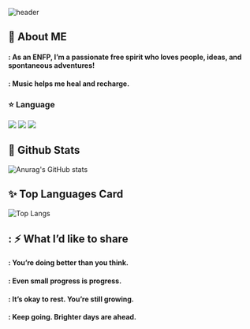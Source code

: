 
  <!--Header-->
  ![header](https://capsule-render.vercel.app/api?type=Soft&color=gradient&height=300&section=header&text=Believe%20in%20youreslf%20%F0%9F%A4%97)

<div>
  <!--Body-->

  ## :yellow_heart: About ME
  #### : As an ENFP, I’m a passionate free spirit who loves people, ideas, and spontaneous adventures!
  #### : Music helps me heal and recharge.

  ### :star: Language
  <!--Python-->
  <img src="https://img.shields.io/badge/Python-3776AB?style=flat-square&logo=Python&logoColor=white"/>
  <!--JavaScript-->
  <img src="https://img.shields.io/badge/JavaScript-F7DF1E?style=flat-square&logo=JavaScript&logoColor=white"/>
  <!--C-->
  <img src="https://img.shields.io/badge/C-A8B9CC?style=flat-square&logo=C&logoColor=white"/>

  ## :dizzy: Github Stats
  ![Anurag's GitHub stats](https://github-readme-stats.vercel.app/api?username=CHE1210) 

  ## :sparkles: Top Languages Card
  ![Top Langs](https://github-readme-stats.vercel.app/api/top-langs/?username=CHE1210)

  ## : :zap: What I’d like to share
  #### : You’re doing better than you think.
  #### : Even small progress is progress.
  #### : It’s okay to rest. You’re still growing.
  #### : Keep going. Brighter days are ahead.
